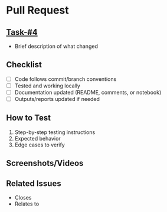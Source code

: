 # Pull Request

## [Task-#4](https://github.com/josedorazio/Sales-Inventory-Dashboard/issues/_project_id)
- Brief description of what changed


## Checklist
- [ ] Code follows commit/branch conventions
- [ ] Tested and working locally
- [ ] Documentation updated (README, comments, or notebook)
- [ ] Outputs/reports updated if needed

## How to Test
1. Step-by-step testing instructions
2. Expected behavior
3. Edge cases to verify

## Screenshots/Videos
<!-- For UI changes, add visual proof if applicable -->

## Related Issues
- Closes
- Relates to
